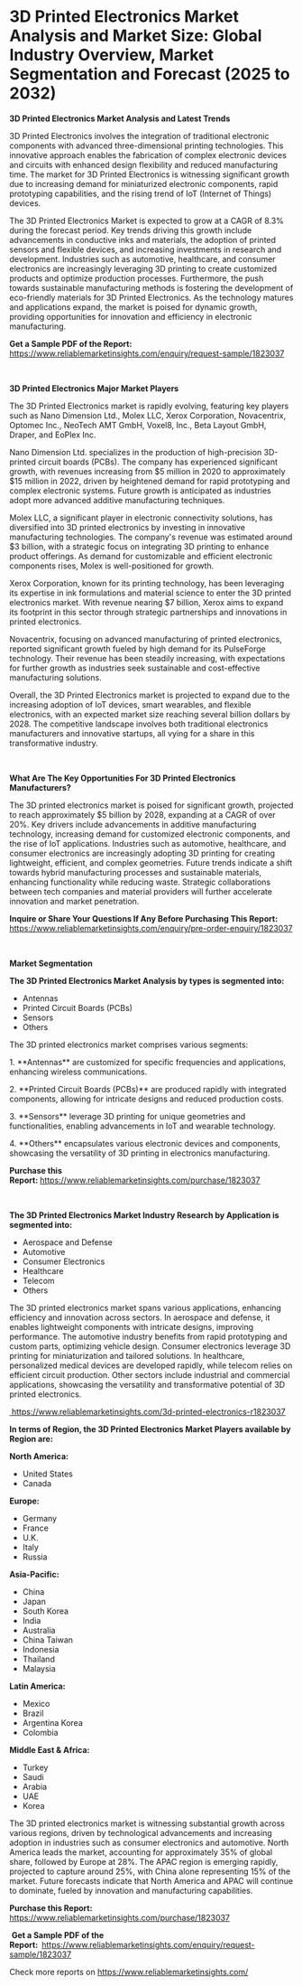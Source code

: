 <p><h1>3D Printed Electronics Market Analysis and Market Size: Global Industry Overview, Market Segmentation and Forecast (2025 to 2032)</h1></p><p><strong>3D Printed Electronics Market Analysis and Latest Trends</strong></p>
<p><p>3D Printed Electronics involves the integration of traditional electronic components with advanced three-dimensional printing technologies. This innovative approach enables the fabrication of complex electronic devices and circuits with enhanced design flexibility and reduced manufacturing time. The market for 3D Printed Electronics is witnessing significant growth due to increasing demand for miniaturized electronic components, rapid prototyping capabilities, and the rising trend of IoT (Internet of Things) devices.</p><p>The 3D Printed Electronics Market is expected to grow at a CAGR of 8.3% during the forecast period. Key trends driving this growth include advancements in conductive inks and materials, the adoption of printed sensors and flexible devices, and increasing investments in research and development. Industries such as automotive, healthcare, and consumer electronics are increasingly leveraging 3D printing to create customized products and optimize production processes. Furthermore, the push towards sustainable manufacturing methods is fostering the development of eco-friendly materials for 3D Printed Electronics. As the technology matures and applications expand, the market is poised for dynamic growth, providing opportunities for innovation and efficiency in electronic manufacturing.</p></p>
<p><strong>Get a Sample PDF of the Report:&nbsp;</strong> <a href="https://www.reliablemarketinsights.com/enquiry/request-sample/1823037?utm_campaign=2013&utm_medium=2&utm_source=Github&utm_content=ia&utm_term=10022025&utm_id=3d-printed-electronics">https://www.reliablemarketinsights.com/enquiry/request-sample/1823037</a></p>
<p>&nbsp;</p>
<p><strong>3D Printed Electronics Major Market Players</strong></p>
<p><p>The 3D Printed Electronics market is rapidly evolving, featuring key players such as Nano Dimension Ltd., Molex LLC, Xerox Corporation, Novacentrix, Optomec Inc., NeoTech AMT GmbH, Voxel8, Inc., Beta Layout GmbH, Draper, and EoPlex Inc. </p><p>Nano Dimension Ltd. specializes in the production of high-precision 3D-printed circuit boards (PCBs). The company has experienced significant growth, with revenues increasing from $5 million in 2020 to approximately $15 million in 2022, driven by heightened demand for rapid prototyping and complex electronic systems. Future growth is anticipated as industries adopt more advanced additive manufacturing techniques.</p><p>Molex LLC, a significant player in electronic connectivity solutions, has diversified into 3D printed electronics by investing in innovative manufacturing technologies. The company's revenue was estimated around $3 billion, with a strategic focus on integrating 3D printing to enhance product offerings. As demand for customizable and efficient electronic components rises, Molex is well-positioned for growth.</p><p>Xerox Corporation, known for its printing technology, has been leveraging its expertise in ink formulations and material science to enter the 3D printed electronics market. With revenue nearing $7 billion, Xerox aims to expand its footprint in this sector through strategic partnerships and innovations in printed electronics.</p><p>Novacentrix, focusing on advanced manufacturing of printed electronics, reported significant growth fueled by high demand for its PulseForge technology. Their revenue has been steadily increasing, with expectations for further growth as industries seek sustainable and cost-effective manufacturing solutions.</p><p>Overall, the 3D Printed Electronics market is projected to expand due to the increasing adoption of IoT devices, smart wearables, and flexible electronics, with an expected market size reaching several billion dollars by 2028. The competitive landscape involves both traditional electronics manufacturers and innovative startups, all vying for a share in this transformative industry.</p></p>
<p>&nbsp;</p>
<p><strong>What Are The Key Opportunities For 3D Printed Electronics Manufacturers?</strong></p>
<p><p>The 3D printed electronics market is poised for significant growth, projected to reach approximately $5 billion by 2028, expanding at a CAGR of over 20%. Key drivers include advancements in additive manufacturing technology, increasing demand for customized electronic components, and the rise of IoT applications. Industries such as automotive, healthcare, and consumer electronics are increasingly adopting 3D printing for creating lightweight, efficient, and complex geometries. Future trends indicate a shift towards hybrid manufacturing processes and sustainable materials, enhancing functionality while reducing waste. Strategic collaborations between tech companies and material providers will further accelerate innovation and market penetration.</p></p>
<p><strong>Inquire or Share Your Questions If Any Before Purchasing This Report:</strong> <a href="https://www.reliablemarketinsights.com/enquiry/pre-order-enquiry/1823037?utm_campaign=2013&utm_medium=2&utm_source=Github&utm_content=ia&utm_term=10022025&utm_id=3d-printed-electronics">https://www.reliablemarketinsights.com/enquiry/pre-order-enquiry/1823037</a></p>
<p>&nbsp;</p>
<p><strong>Market Segmentation</strong></p>
<p><strong>The 3D Printed Electronics Market Analysis by types is segmented into:</strong></p>
<p><ul><li>Antennas</li><li>Printed Circuit Boards (PCBs)</li><li>Sensors</li><li>Others</li></ul></p>
<p><p>The 3D printed electronics market comprises various segments: </p><p>1. **Antennas** are customized for specific frequencies and applications, enhancing wireless communications.</p><p>2. **Printed Circuit Boards (PCBs)** are produced rapidly with integrated components, allowing for intricate designs and reduced production costs.</p><p>3. **Sensors** leverage 3D printing for unique geometries and functionalities, enabling advancements in IoT and wearable technology. </p><p>4. **Others** encapsulates various electronic devices and components, showcasing the versatility of 3D printing in electronics manufacturing.</p></p>
<p><strong>Purchase this Report:&nbsp;</strong><a href="https://www.reliablemarketinsights.com/purchase/1823037?utm_campaign=2013&utm_medium=2&utm_source=Github&utm_content=ia&utm_term=10022025&utm_id=3d-printed-electronics">https://www.reliablemarketinsights.com/purchase/1823037</a></p>
<p>&nbsp;</p>
<p><strong>The 3D Printed Electronics Market Industry Research by Application is segmented into:</strong></p>
<p><ul><li>Aerospace and Defense</li><li>Automotive</li><li>Consumer Electronics</li><li>Healthcare</li><li>Telecom</li><li>Others</li></ul></p>
<p><p>The 3D printed electronics market spans various applications, enhancing efficiency and innovation across sectors. In aerospace and defense, it enables lightweight components with intricate designs, improving performance. The automotive industry benefits from rapid prototyping and custom parts, optimizing vehicle design. Consumer electronics leverage 3D printing for miniaturization and tailored solutions. In healthcare, personalized medical devices are developed rapidly, while telecom relies on efficient circuit production. Other sectors include industrial and commercial applications, showcasing the versatility and transformative potential of 3D printed electronics.</p></p>
<p><a href="https://www.reliablemarketinsights.com/3d-printed-electronics-r1823037?utm_campaign=2013&utm_medium=2&utm_source=Github&utm_content=ia&utm_term=10022025&utm_id=3d-printed-electronics">&nbsp;https://www.reliablemarketinsights.com/3d-printed-electronics-r1823037</a></p>
<p><strong>In terms of Region, the 3D Printed Electronics Market Players available by Region are:</strong></p>
<p>
    <p> <strong> North America: </strong>
        <ul>
            <li>United States</li>
            <li>Canada</li>
        </ul>
        </p> 
    <p> <strong> Europe: </strong>
        <ul>
            <li>Germany</li>
            <li>France</li>
            <li>U.K.</li>
            <li>Italy</li>
            <li>Russia</li>
        </ul>
        </p> 
    <p> <strong> Asia-Pacific: </strong>
        <ul>
            <li>China</li>
            <li>Japan</li>
            <li>South Korea</li>
            <li>India</li>
            <li>Australia</li>
            <li>China Taiwan</li>
            <li>Indonesia</li>
            <li>Thailand</li>
            <li>Malaysia</li>
        </ul>
        </p> 
    <p> <strong> Latin America: </strong>
        <ul>
            <li>Mexico</li>
            <li>Brazil</li>
            <li>Argentina Korea</li>
            <li>Colombia</li>
        </ul>
        </p> 
    <p> <strong> Middle East & Africa: </strong>
        <ul>
            <li>Turkey</li>
            <li>Saudi</li>
            <li>Arabia</li>
            <li>UAE</li>
            <li>Korea</li>
        </ul>
    </p>
    </p>
<p><p>The 3D printed electronics market is witnessing substantial growth across various regions, driven by technological advancements and increasing adoption in industries such as consumer electronics and automotive. North America leads the market, accounting for approximately 35% of global share, followed by Europe at 28%. The APAC region is emerging rapidly, projected to capture around 25%, with China alone representing 15% of the market. Future forecasts indicate that North America and APAC will continue to dominate, fueled by innovation and manufacturing capabilities.</p></p>
<p><strong>Purchase this Report: </strong><a href="https://www.reliablemarketinsights.com/purchase/1823037?utm_campaign=2013&utm_medium=2&utm_source=Github&utm_content=ia&utm_term=10022025&utm_id=3d-printed-electronics">https://www.reliablemarketinsights.com/purchase/1823037</a></p>
<p>&nbsp;<strong>Get a Sample PDF of the Report:&nbsp;&nbsp;</strong><a href="https://www.reliablemarketinsights.com/enquiry/request-sample/1823037?utm_campaign=2013&utm_medium=2&utm_source=Github&utm_content=ia&utm_term=10022025&utm_id=3d-printed-electronics">https://www.reliablemarketinsights.com/enquiry/request-sample/1823037</a></p>
<p><strong></strong></p>
<p>Check more reports on <a href="https://www.reliablemarketinsights.com/?utm_campaign=2013&utm_medium=2&utm_source=Github&utm_content=ia&utm_term=10022025&utm_id=3d-printed-electronics">https://www.reliablemarketinsights.com/</a></p>